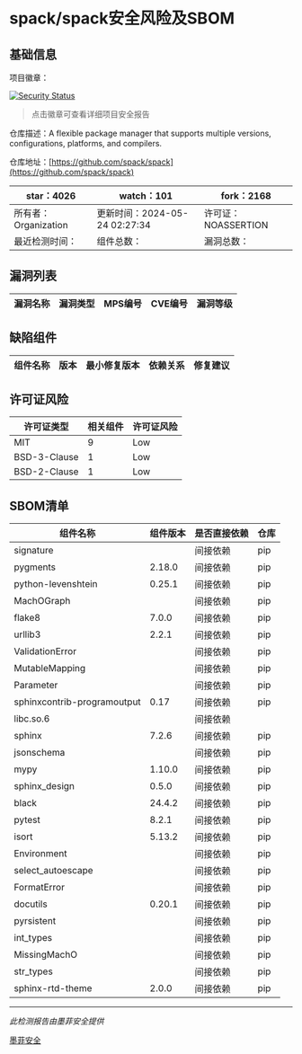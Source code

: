 # spack/spack安全风险及SBOM

## 基础信息

项目徽章：

[![Security Status](https://www.murphysec.com/platform3/v31/badge/1793713267235938304.svg)](https://www.murphysec.com/console/report/1720872480088178688/1793713267235938304)

> 点击徽章可查看详细项目安全报告

仓库描述：A flexible package manager that supports multiple versions, configurations, platforms, and compilers.

仓库地址：[https://github.com/spack/spack](https://github.com/spack/spack)

| star：4026 | watch：101 | fork：2168 |
| ----------- | -------------- | ------------ |
| 所有者：Organization | 更新时间：2024-05-24 02:27:34 | 许可证：NOASSERTION |
| 最近检测时间： | 组件总数： | 漏洞总数： |




## 漏洞列表

| 漏洞名称 | 漏洞类型 | MPS编号 | CVE编号 | 漏洞等级 |
| ------- | ------ | ------- | ------ | ----- |





## 缺陷组件

| 组件名称 | 版本 | 最小修复版本 | 依赖关系 | 修复建议 |
| -------- | ---- | ------------ | -------- | -------- |





## 许可证风险

| 许可证类型 | 相关组件 | 许可证风险 |
| ---------- | -------- | ---------- |
|MIT|9|Low|
|BSD-3-Clause|1|Low|
|BSD-2-Clause|1|Low|




## SBOM清单

| 组件名称 | 组件版本 | 是否直接依赖 | 仓库 |
| -------- | -------- | ------------ | ---- |
|signature||间接依赖|pip|
|pygments|2.18.0|间接依赖|pip|
|python-levenshtein|0.25.1|间接依赖|pip|
|MachOGraph||间接依赖|pip|
|flake8|7.0.0|间接依赖|pip|
|urllib3|2.2.1|间接依赖|pip|
|ValidationError||间接依赖|pip|
|MutableMapping||间接依赖|pip|
|Parameter||间接依赖|pip|
|sphinxcontrib-programoutput|0.17|间接依赖|pip|
|libc.so.6||间接依赖||
|sphinx|7.2.6|间接依赖|pip|
|jsonschema||间接依赖|pip|
|mypy|1.10.0|间接依赖|pip|
|sphinx_design|0.5.0|间接依赖|pip|
|black|24.4.2|间接依赖|pip|
|pytest|8.2.1|间接依赖|pip|
|isort|5.13.2|间接依赖|pip|
|Environment||间接依赖|pip|
|select_autoescape||间接依赖|pip|
|FormatError||间接依赖|pip|
|docutils|0.20.1|间接依赖|pip|
|pyrsistent||间接依赖|pip|
|int_types||间接依赖|pip|
|MissingMachO||间接依赖|pip|
|str_types||间接依赖|pip|
|sphinx-rtd-theme|2.0.0|间接依赖|pip|


------

*此检测报告由墨菲安全提供*

[墨菲安全](www.murphysec.com)